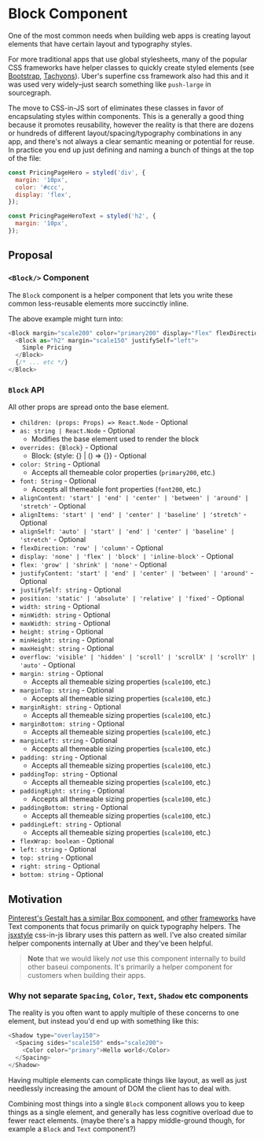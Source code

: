 # Block Component

One of the most common needs when building web apps is creating layout elements that have certain layout and typography styles.

For more traditional apps that use global stylesheets, many of the popular CSS frameworks have helper classes to quickly create styled elements (see [Bootstrap](https://getbootstrap.com/docs/4.1/utilities/sizing/), [Tachyons](http://tachyons.io/docs/layout/spacing/)). Uber's superfine css framework also had this and it was used very widely–just search something like `push-large` in sourcegraph.

The move to CSS-in-JS sort of eliminates these classes in favor of encapsulating styles within components. This is a generally a good thing because it promotes reusability, however the reality is that there are dozens or hundreds of different layout/spacing/typography combinations in any app, and there's not always a clear semantic meaning or potential for reuse. In practice you end up just defining and naming a bunch of things at the top of the file:

```js
const PricingPageHero = styled('div', {
  margin: '10px',
  color: '#ccc',
  display: 'flex',
});

const PricingPageHeroText = styled('h2', {
  margin: '10px',
});
```

## Proposal

### `<Block/>` Component

The `Block` component is a helper component that lets you write these common less-reusable elements more succinctly inline.

The above example might turn into:

```js
<Block margin="scale200" color="primary200" display="flex" flexDirection="column">
  <Block as="h2" margin="scale150" justifySelf="left">
    Simple Pricing
  </Block>
  {/* ... etc */}
</Block>
```

### `Block` API

All other props are spread onto the base element.

* `children: (props: Props) => React.Node` - Optional
* `as: string | React.Node` - Optional
  * Modifies the base element used to render the block
* `overrides: {Block}` - Optional
  * Block: {style: {} | () => {}} - Optional
* `color: String` - Optional
  * Accepts all themeable color properties (`primary200`, etc.)
* `font: String` - Optional
  * Accepts all themeable font properties (`font200`, etc.)
* `alignContent: 'start' | 'end' | 'center' | 'between' | 'around' | 'stretch'` - Optional
* `alignItems: 'start' | 'end' | 'center' | 'baseline' | 'stretch'` - Optional
* `alignSelf: 'auto' | 'start' | 'end' | 'center' | 'baseline' | 'stretch'` - Optional
* `flexDirection: 'row' | 'column'` - Optional
* `display: 'none' | 'flex' | 'block' | 'inline-block'` - Optional
* `flex: 'grow' | 'shrink' | 'none'` - Optional
* `justifyContent: 'start' | 'end' | 'center' | 'between' | 'around'` - Optional
* `justifySelf: string` - Optional
* `position: 'static' | 'absolute' | 'relative' | 'fixed'` - Optional
* `width: string` - Optional
* `minWidth: string` - Optional
* `maxWidth: string` - Optional
* `height: string` - Optional
* `minHeight: string` - Optional
* `maxHeight: string` - Optional
* `overflow: 'visible' | 'hidden' | 'scroll' | 'scrollX' | 'scrollY' | 'auto'` - Optional
* `margin: string` - Optional
  * Accepts all themeable sizing properties (`scale100`, etc.)
* `marginTop: string` - Optional
  * Accepts all themeable sizing properties (`scale100`, etc.)
* `marginRight: string` - Optional
  * Accepts all themeable sizing properties (`scale100`, etc.)
* `marginBottom: string` - Optional
  * Accepts all themeable sizing properties (`scale100`, etc.)
* `marginLeft: string` - Optional
  * Accepts all themeable sizing properties (`scale100`, etc.)
* `padding: string` - Optional
  * Accepts all themeable sizing properties (`scale100`, etc.)
* `paddingTop: string` - Optional
  * Accepts all themeable sizing properties (`scale100`, etc.)
* `paddingRight: string` - Optional
  * Accepts all themeable sizing properties (`scale100`, etc.)
* `paddingBottom: string` - Optional
  * Accepts all themeable sizing properties (`scale100`, etc.)
* `paddingLeft: string` - Optional
  * Accepts all themeable sizing properties (`scale100`, etc.)
* `flexWrap: boolean` - Optional
* `left: string` - Optional
* `top: string` - Optional
* `right: string` - Optional
* `bottom: string` - Optional

## Motivation

[Pinterest's Gestalt has a similar Box component](https://pinterest.github.io/gestalt/#/Box), and [other](http://mineral-ui.com/components/text) [frameworks](https://evergreen.surge.sh/components/typography) have Text components that focus primarily on quick typography helpers. The [jsxstyle](https://github.com/jsxstyle/jsxstyle) css-in-js library uses this pattern as well. I've also created similar helper components internally at Uber and they've been helpful.

> **Note** that we would likely _not_ use this component internally to build other baseui components. It's primarily a helper component for customers when building their apps.

### Why not separate `Spacing`,  `Color`, `Text`, `Shadow` etc components

The reality is you often want to apply multiple of these concerns to one element, but instead you'd end up with something like this:

```js
<Shadow type="overlay150">
  <Spacing sides="scale150" ends="scale200">
    <Color color="primary">Hello world</Color>
  </Spacing>
</Shadow>
```

Having multiple elements can complicate things like layout, as well as just needlessly increasing the amount of DOM the client has to deal with.

Combining most things into a single `Block` component allows you to keep things as a single element, and generally has less cognitive overload due to fewer react elements. (maybe there's a happy middle-ground though, for example a `Block` and `Text` component?)
